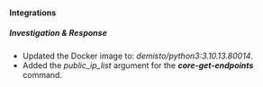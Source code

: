 
#### Integrations

##### Investigation & Response
- Updated the Docker image to: *demisto/python3:3.10.13.80014*.
- Added the *public_ip_list* argument for the ***core-get-endpoints*** command.
